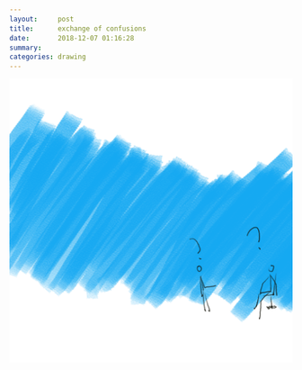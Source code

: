 ```yaml
---
layout:     post
title:      exchange of confusions
date:       2018-12-07 01:16:28
summary:    
categories: drawing
---
```

![exchange of confusions](/images/diary/exchange-of-confusions.png "?_?")
